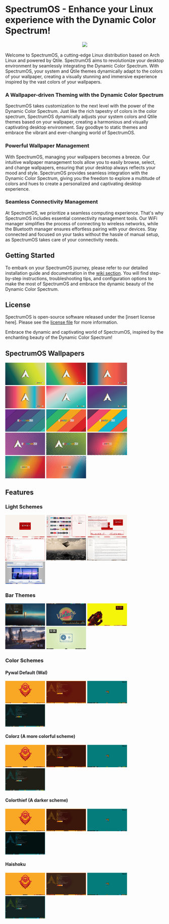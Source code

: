 # SpectrumOS - Enhance your Linux experience with the Dynamic Color Spectrum!

<p align="center">
  <img width="400" src="https://github.com/gibranlp/SpectrumOS/assets/2806964/11190860-1f39-4440-aedf-48812a0ffaf1">
</p>

Welcome to SpectrumOS, a cutting-edge Linux distribution based on Arch Linux and powered by Qtile. SpectrumOS aims to revolutionize your desktop environment by seamlessly integrating the Dynamic Color Spectrum. With SpectrumOS, your system and Qtile themes dynamically adapt to the colors of your wallpaper, creating a visually stunning and immersive experience inspired by the vast colors of your wallpapers.

### A Wallpaper-driven Theming with the Dynamic Color Spectrum

SpectrumOS takes customization to the next level with the power of the Dynamic Color Spectrum. Just like the rich tapestry of colors in the color spectrum, SpectrumOS dynamically adjusts your system colors and Qtile themes based on your wallpaper, creating a harmonious and visually captivating desktop environment. Say goodbye to static themes and embrace the vibrant and ever-changing world of SpectrumOS.

### Powerful Wallpaper Management

With SpectrumOS, managing your wallpapers becomes a breeze. Our intuitive wallpaper management tools allow you to easily browse, select, and change wallpapers, ensuring that your desktop always reflects your mood and style. SpectrumOS provides seamless integration with the Dynamic Color Spectrum, giving you the freedom to explore a multitude of colors and hues to create a personalized and captivating desktop experience.

### Seamless Connectivity Management

At SpectrumOS, we prioritize a seamless computing experience. That's why SpectrumOS includes essential connectivity management tools. Our WiFi manager simplifies the process of connecting to wireless networks, while the Bluetooth manager ensures effortless pairing with your devices. Stay connected and focused on your tasks without the hassle of manual setup, as SpectrumOS takes care of your connectivity needs.

## Getting Started

To embark on your SpectrumOS journey, please refer to our detailed installation guide and documentation in the [wiki section](#). You will find step-by-step instructions, troubleshooting tips, and configuration options to make the most of SpectrumOS and embrace the dynamic beauty of the Dynamic Color Spectrum.

<!--## Community and Support

SpectrumOS is backed by a vibrant and helpful community of users and developers. We encourage you to join our community forums, share your ideas, ask questions, and contribute to the project's growth. We believe in collaboration and value your feedback and contributions, as they help shape the ever-evolving SpectrumOS experience.

## Contributing

We appreciate any contribution to SpectrumOS, whether it's bug reports, feature requests, or pull requests. Please refer to our [contributing guidelines](#) for detailed information on how to contribute to the project and be a part of the colorful SpectrumOS community.
-->
## License

SpectrumOS is open-source software released under the [insert license here]. Please see the [license file](#) for more information.

Embrace the dynamic and captivating world of SpectrumOS, inspired by the enchanting beauty of the Dynamic Color Spectrum!

## SpectrumOS Wallpapers

<a href="https://github.com/gibranlp/SpectrumOS/blob/main/Wallpapers/Wall1.png"><img src="https://github.com/gibranlp/SpectrumOS/blob/main/Wallpapers/Wall1-sm.png" width="25%"></a> <a href="https://github.com/gibranlp/SpectrumOS/blob/main/Wallpapers/wall1-2.png"><img src="https://github.com/gibranlp/SpectrumOS/blob/main/Wallpapers/wall1-2-sm.png" width="25%"></a> <a href="https://github.com/gibranlp/SpectrumOS/blob/main/Wallpapers/wall1-3.png"><img src="https://github.com/gibranlp/SpectrumOS/blob/main/Wallpapers/wall1-3-sm.png" width="25%"></a> <a href="https://github.com/gibranlp/SpectrumOS/blob/main/Wallpapers/wall1-4.png"><img src="https://github.com/gibranlp/SpectrumOS/blob/main/Wallpapers/wall1-4-sm.png" width="25%"></a> <a href="https://github.com/gibranlp/SpectrumOS/blob/main/Wallpapers/wall1-5.png"><img src="https://github.com/gibranlp/SpectrumOS/blob/main/Wallpapers/wall1-5-sm.png" width="25%"></a> <a href="https://github.com/gibranlp/SpectrumOS/blob/main/Wallpapers/wall1-6.png"><img src="https://github.com/gibranlp/SpectrumOS/blob/main/Wallpapers/wall1-6-sm.png" width="25%"></a> <a href="https://github.com/gibranlp/SpectrumOS/blob/main/Wallpapers/wall2-1.png"><img src="https://github.com/gibranlp/SpectrumOS/blob/main/Wallpapers/wall2-1-sm.png" width="25%"></a> <a href="https://github.com/gibranlp/SpectrumOS/blob/main/Wallpapers/wall2-3.png"><img src="https://github.com/gibranlp/SpectrumOS/blob/main/Wallpapers/wall2-3-sm.png" width="25%"></a> <a href="https://github.com/gibranlp/SpectrumOS/blob/main/Wallpapers/wall2-4.png"><img src="https://github.com/gibranlp/SpectrumOS/blob/main/Wallpapers/wall2-4-sm.png" width="25%"></a> <a href="https://github.com/gibranlp/SpectrumOS/blob/main/Wallpapers/wall3-1.png"><img src="https://github.com/gibranlp/SpectrumOS/blob/main/Wallpapers/wall3-1-sm.png" width="25%"></a> <a href="https://github.com/gibranlp/SpectrumOS/blob/main/Wallpapers/wall3-2.png"><img src="https://github.com/gibranlp/SpectrumOS/blob/main/Wallpapers/wall3-2-sm.png" width="25%"></a> <a href="https://github.com/gibranlp/SpectrumOS/blob/main/Wallpapers/wall4-1.png"><img src="https://github.com/gibranlp/SpectrumOS/blob/main/Wallpapers/wall4-1-sm.png" width="25%"></a> <a href="https://github.com/gibranlp/SpectrumOS/blob/main/Wallpapers/wall4-2.png"><img src="https://github.com/gibranlp/SpectrumOS/blob/main/Wallpapers/wall4-2-sm.png" width="25%"></a> <a href="https://github.com/gibranlp/SpectrumOS/blob/main/Wallpapers/wall4-3.png"><img src="https://github.com/gibranlp/SpectrumOS/blob/main/Wallpapers/wall4-3-sm.png" width="25%"></a>

## Features

### Light Schemes
<a href="https://github.com/gibranlp/SpectrumOS/blob/main/screenshots/light_theme/light_theme.png"><img src="https://github.com/gibranlp/SpectrumOS/blob/main/screenshots/light_theme/light_theme-sm.png" width="25%"></a>
<a href="https://github.com/gibranlp/SpectrumOS/blob/main/screenshots/light_theme/light_theme2.png"><img src="https://github.com/gibranlp/SpectrumOS/blob/main/screenshots/light_theme/light_theme2-sm.png" width="25%"></a>
<a href="https://github.com/gibranlp/SpectrumOS/blob/main/screenshots/light_theme/light_theme3.png"><img src="https://github.com/gibranlp/SpectrumOS/blob/main/screenshots/light_theme/light_theme3-sm.png" width="25%"></a>
<a href="https://github.com/gibranlp/SpectrumOS/blob/main/screenshots/light_theme/light_theme4.png"><img src="https://github.com/gibranlp/SpectrumOS/blob/main/screenshots/light_theme/light_theme4-sm.png" width="25%"></a>
<a href="https://github.com/gibranlp/SpectrumOS/blob/main/screenshots/light_theme/light_theme5.png"><img src="https://github.com/gibranlp/SpectrumOS/blob/main/screenshots/light_theme/light_theme5-sm.png" width="25%"></a>
<a href="https://github.com/gibranlp/SpectrumOS/blob/main/screenshots/light_theme/light_theme6.png"><img src="https://github.com/gibranlp/SpectrumOS/blob/main/screenshots/light_theme/light_theme6-sm.png" width="25%"></a>
<a href="https://github.com/gibranlp/SpectrumOS/blob/main/screenshots/light_theme/light_theme7.png"><img src="https://github.com/gibranlp/SpectrumOS/blob/main/screenshots/light_theme/light_theme7-sm.png" width="25%"></a>

### Bar Themes

<a href="https://github.com/gibranlp/SpectrumOS/blob/main/screenshots/themes/themes1.png"><img src="https://github.com/gibranlp/SpectrumOS/blob/main/screenshots/themes/themes1-sm.png" width="25%"></a>
<a href="https://github.com/gibranlp/SpectrumOS/blob/main/screenshots/themes/themes2.png"><img src="https://github.com/gibranlp/SpectrumOS/blob/main/screenshots/themes/themes2-sm.png" width="25%"></a>
<a href="https://github.com/gibranlp/SpectrumOS/blob/main/screenshots/themes/themes3.png"><img src="https://github.com/gibranlp/SpectrumOS/blob/main/screenshots/themes/themes3-sm.png" width="25%"></a>
<a href="https://github.com/gibranlp/SpectrumOS/blob/main/screenshots/themes/themes4.png"><img src="https://github.com/gibranlp/SpectrumOS/blob/main/screenshots/themes/themes4-sm.png" width="25%"></a>
<a href="https://github.com/gibranlp/SpectrumOS/blob/main/screenshots/themes/themes5.png"><img src="https://github.com/gibranlp/SpectrumOS/blob/main/screenshots/themes/themes5-sm.png" width="25%"></a>

### Color Schemes

#### Pywal Default (Wal)

<a href="https://github.com/gibranlp/SpectrumOS/blob/main/screenshots/backends/wal1.png"><img src="https://github.com/gibranlp/SpectrumOS/blob/main/screenshots/backends/wal1-sm.png" width="25%"></a>
<a href="https://github.com/gibranlp/SpectrumOS/blob/main/screenshots/backends/wal2.png"><img src="https://github.com/gibranlp/SpectrumOS/blob/main/screenshots/backends/wal2-sm.png" width="25%"></a>
<a href="https://github.com/gibranlp/SpectrumOS/blob/main/screenshots/backends/wal3.png"><img src="https://github.com/gibranlp/SpectrumOS/blob/main/screenshots/backends/wal3-sm.png" width="25%"></a>
<a href="https://github.com/gibranlp/SpectrumOS/blob/main/screenshots/backends/wal4.png"><img src="https://github.com/gibranlp/SpectrumOS/blob/main/screenshots/backends/wal4-sm.png" width="25%"></a>

#### Colorz (A more colorful scheme)

<a href="https://github.com/gibranlp/SpectrumOS/blob/main/screenshots/backends/colorz1.png"><img src="https://github.com/gibranlp/SpectrumOS/blob/main/screenshots/backends/colorz1-sm.png" width="25%"></a>
<a href="https://github.com/gibranlp/SpectrumOS/blob/main/screenshots/backends/colorz2.png"><img src="https://github.com/gibranlp/SpectrumOS/blob/main/screenshots/backends/colorz2-sm.png" width="25%"></a>
<a href="https://github.com/gibranlp/SpectrumOS/blob/main/screenshots/backends/colorz3.png"><img src="https://github.com/gibranlp/SpectrumOS/blob/main/screenshots/backends/colorz3-sm.png" width="25%"></a>
<a href="https://github.com/gibranlp/SpectrumOS/blob/main/screenshots/backends/colorz4.png"><img src="https://github.com/gibranlp/SpectrumOS/blob/main/screenshots/backends/colorz4-sm.png" width="25%"></a>

#### Colorthief (A darker scheme)

<a href="https://github.com/gibranlp/SpectrumOS/blob/main/screenshots/backends/colorthief1.png"><img src="https://github.com/gibranlp/SpectrumOS/blob/main/screenshots/backends/colorthief1-sm.png" width="25%"></a>
<a href="https://github.com/gibranlp/SpectrumOS/blob/main/screenshots/backends/colorthief2.png"><img src="https://github.com/gibranlp/SpectrumOS/blob/main/screenshots/backends/colorthief2-sm.png" width="25%"></a>
<a href="https://github.com/gibranlp/SpectrumOS/blob/main/screenshots/backends/colorthief3.png"><img src="https://github.com/gibranlp/SpectrumOS/blob/main/screenshots/backends/colorthief3-sm.png" width="25%"></a>
<a href="https://github.com/gibranlp/SpectrumOS/blob/main/screenshots/backends/colorthief4.png"><img src="https://github.com/gibranlp/SpectrumOS/blob/main/screenshots/backends/colorthief4-sm.png" width="25%"></a>

#### Haishoku

<a href="https://github.com/gibranlp/SpectrumOS/blob/main/screenshots/backends/haishoku1.png"><img src="https://github.com/gibranlp/SpectrumOS/blob/main/screenshots/backends/haishoku1-sm.png" width="25%"></a>
<a href="https://github.com/gibranlp/SpectrumOS/blob/main/screenshots/backends/haishoku2.png"><img src="https://github.com/gibranlp/SpectrumOS/blob/main/screenshots/backends/haishoku2-sm.png" width="25%"></a>
<a href="https://github.com/gibranlp/SpectrumOS/blob/main/screenshots/backends/haishoku3.png"><img src="https://github.com/gibranlp/SpectrumOS/blob/main/screenshots/backends/haishoku3-sm.png" width="25%"></a>
<a href="https://github.com/gibranlp/SpectrumOS/blob/main/screenshots/backends/haishoku4.png"><img src="https://github.com/gibranlp/SpectrumOS/blob/main/screenshots/backends/haishoku4-sm.png" width="25%"></a>

